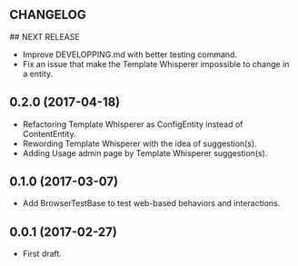 CHANGELOG
---------

## NEXT RELEASE
 - Improve DEVELOPPING.md with better testing command.
 - Fix an issue that make the Template Whisperer impossible to change in a entity.

## 0.2.0 (2017-04-18)
 - Refactoring Template Whisperer as ConfigEntity instead of ContentEntity.
 - Rewording Template Whisperer with the idea of suggestion(s).
 - Adding Usage admin page by Template Whisperer suggestion(s).

## 0.1.0 (2017-03-07)
 - Add BrowserTestBase to test web-based behaviors and interactions.

## 0.0.1 (2017-02-27)
 - First draft.
